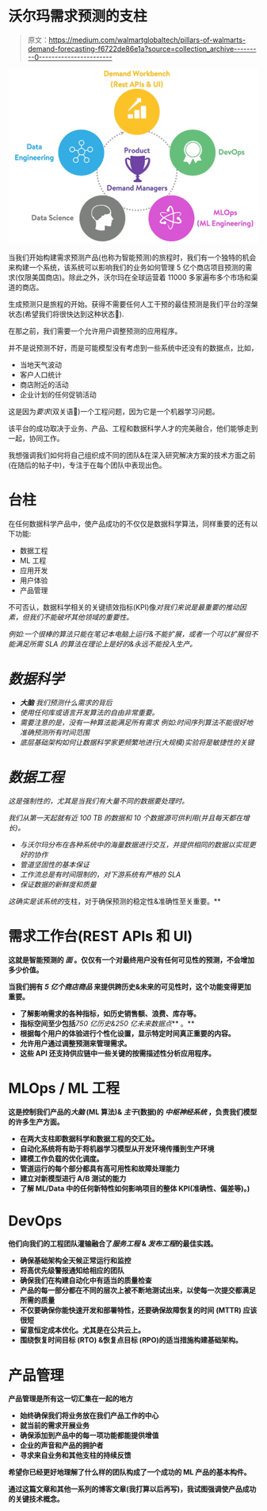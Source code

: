 # 沃尔玛需求预测的支柱

> 原文：<https://medium.com/walmartglobaltech/pillars-of-walmarts-demand-forecasting-f6722de86e1a?source=collection_archive---------0----------------------->

![](img/5737555b2428646e6190bee20b6b07e8.png)

当我们开始构建需求预测产品(也称为智能预测)的旅程时，我们有一个独特的机会来构建一个系统，该系统可以影响我们的业务如何管理 5 亿个商店项目预测的需求(仅限美国商店)。除此之外，沃尔玛在全球运营着 11000 多家遍布多个市场和渠道的商店。

生成预测只是旅程的开始。获得不需要任何人工干预的最佳预测是我们平台的涅槃状态(希望我们将很快达到这种状态🙂).

在那之前，我们需要一个允许用户调整预测的应用程序。

并不是说预测不好，而是可能模型没有考虑到一些系统中还没有的数据点，比如，

*   当地天气波动
*   客户人口统计
*   商店附近的活动
*   企业计划的任何促销活动

这是因为*要求*(双关语🙂)一个工程问题，因为它是一个机器学习问题。

该平台的成功取决于业务、产品、工程和数据科学人才的完美融合，他们能够走到一起，协同工作。

我想强调我们如何将自己组织成不同的团队&在深入研究解决方案的技术方面之前(在随后的帖子中)，专注于在每个团队中表现出色。

# 台柱

在任何数据科学产品中，使产品成功的不仅仅是数据科学算法，同样重要的还有以下功能:

*   数据工程
*   ML 工程
*   应用开发
*   用户体验
*   产品管理

不可否认，数据科学相关的关键绩效指标(KPI)像*对我们来说是最重要的推动因素，但我们不能破坏其他领域的重要性。*

*例如:一个很棒的算法只能在笔记本电脑上运行&不能扩展，或者一个可以扩展但不能满足所需 SLA 的算法在理论上是好的&永远不能投入生产。*

# *数据科学*

*   ****大脑*** 我们预测什么需求的背后*
*   *使用任何库或语言开发算法的自由非常重要。*
*   *需要注意的是，没有一种算法能满足所有需求
    例如:时间序列算法不能很好地准确预测所有时间范围*
*   *底层基础架构如何让数据科学家更频繁地进行(大规模)实验将是敏捷性的关键*

# *数据工程*

*这是强制性的，尤其是当我们有大量不同的数据要处理时。*

*我们从第一天起就有近 100 TB 的数据和 10 个数据源可供利用(并且每天都在增长)。*

*   *与沃尔玛分布在各种系统中的海量数据进行交互，并提供相同的数据以实现更好的协作*
*   *管道坚固性的基本保证*
*   *工作流总是有时间限制的，对下游系统有严格的 SLA*
*   *保证数据的新鲜度和质量*

*这确实是该系统的*支柱，对于确保预测的稳定性&准确性至关重要。**

# **需求工作台(REST APIs 和 UI)**

**这就是智能预测的 ***面*** 。仅仅有一个对最终用户没有任何可见性的预测，不会增加多少价值。**

**当我们拥有 ***5 亿个商店商品*** 来提供跨历史&未来的可见性时，这个功能变得更加重要。**

*   **了解影响需求的各种指标，如历史销售额、浪费、库存等。**
*   **指标空间至少包括***750 亿历史&250 亿未来数据点*** 。**
*   **根据每个用户的体验进行个性化设置，显示特定时间真正重要的内容。**
*   **允许用户通过调整预测来管理需求。**
*   **这些 API 还支持供应链中一些关键的按需描述性分析应用程序。**

# **MLOps / ML 工程**

**这是控制我们产品的*大脑* (ML 算法)& *主干*(数据)的 ***中枢神经系统*** ，负责我们模型的许多生产方面。**

*   **在两大支柱即数据科学和数据工程的交汇处。**
*   **自动化系统将有助于将机器学习模型从开发环境传播到生产环境**
*   **建模工作负载的优化调度。**
*   **管道运行的每个部分都具有高可用性和故障处理能力**
*   **建立对新模型进行 A/B 测试的能力**
*   **了解 ML/Data 中的任何新特性如何影响项目的整体 KPI(准确性、偏差等)。)**

# **DevOps**

**他们向我们的工程团队灌输融合了*服务工程* & *发布工程*的最佳实践。**

*   **确保基础架构全天候正常运行和监控**
*   **将高优先级警报通知给相应的团队**
*   **确保我们在构建自动化中有适当的质量检查**
*   **产品的每一部分都在不同的层次上被不断地测试出来，以使每一次提交都满足所需的质量**
*   **不仅要确保你能快速开发和部署特性，还要确保故障恢复的时间 **(MTTR)** 应该很短**
*   **留意恒定成本优化。尤其是在公共云上。**
*   **围绕恢复时间目标 **(RTO)** &恢复点目标 **(RPO)的适当措施构建基础架构。****

# **产品管理**

**产品管理是所有这一切汇集在一起的地方**

*   **始终确保我们将业务放在我们产品工作的中心**
*   **就当前的需求开展业务**
*   **确保添加到产品中的每一项功能都能提供增值**
*   **企业的声音和产品的拥护者**
*   **寻求来自业务和其他支柱的持续反馈**

**希望你已经更好地理解了什么样的团队构成了一个成功的 ML 产品的基本构件。**

**通过这篇文章和其他一系列的博客文章(我打算以后再写)，我试图强调使产品成功的关键技术概念。**